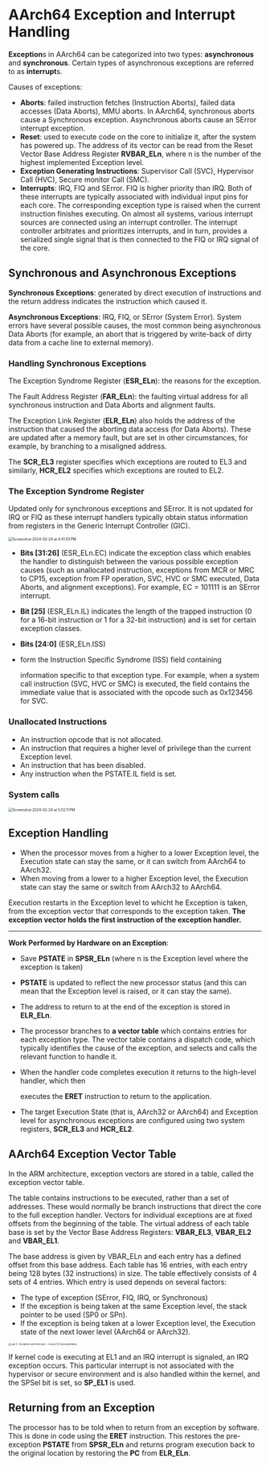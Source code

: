# AArch64 Exception and Interrupt Handling

**Exception**s in AArch64 can be categorized into two types: **asynchronous** and **synchronous**. Certain types of asynchronous exceptions are referred to as **interrupt**s.

Causes of exceptions:

* **Aborts**: failed instruction fetches (Instruction Aborts), failed data accesses (Data Aborts), MMU aborts. In AArch64, synchronous aborts cause a Synchronous exception. Asynchronous aborts cause an SError interrupt exception.
* **Reset**: used to execute code on the core to initialize it, after the system has powered up. The address of its vector can be read from the Reset Vector Base Address Register **RVBAR_ELn**, where n is the number of the highest implemented Exception level.
* **Exception Generating Instructions**: Supervisor Call (SVC),  Hypervisor Call (HVC), Secure monitor Call (SMC).
* **Interrupts**: IRQ, FIQ and SError. FIQ is higher priority than IRQ. Both of these interrupts are typically associated with individual input pins for each core. The corresponding exception type is raised when the current instruction finishes executing. On almost all systems, various interrupt sources are connected using an interrupt controller. The interrupt controller arbitrates and prioritizes interrupts, and in turn, provides a serialized single signal that is then connected to the FIQ or IRQ signal of the core.

## Synchronous and Asynchronous Exceptions

**Synchronous Exceptions**: generated by direct execution of instructions and the return address indicates the instruction which caused it.

**Asynchronous Exceptions**: IRQ, FIQ, or SError (System Error). System errors have several possible causes, the most common being asynchronous Data Aborts (for example, an abort that is triggered by write-back of dirty data from a cache line to external memory).

### Handling Synchronous Exceptions

The Exception Syndrome Register (**ESR_ELn**): the reasons for the exception.

The Fault Address Register (**FAR_ELn**): the faulting virtual address for all synchronous instruction and Data Aborts and alignment faults.

The Exception Link Register (**ELR_ELn**) also holds the address of the instruction that caused the aborting data access (for Data Aborts). These are updated after a memory fault, but are set in other circumstances, for example, by branching to a misaligned address.

The **SCR_EL3** register specifies which exceptions are routed to EL3 and similarly, **HCR_EL2** specifies which exceptions are routed to EL2.

### The Exception Syndrome Register

Updated only for synchronous exceptions and SError. It is not updated for IRQ or FIQ as these interrupt handlers typically obtain status information from registers in the Generic Interrupt Controller (GIC).

<img src="https://p.ipic.vip/yug70w.png" alt="Screenshot 2024-02-24 at 4.41.53 PM" style="zoom:50%;" />

* **Bits [31:26]** (ESR_ELn.EC) indicate the exception class which enables the handler to distinguish between the various possible exception causes (such as unallocated instruction, exceptions from MCR or MRC to CP15, exception from FP operation, SVC, HVC or SMC executed, Data Aborts, and alignment exceptions). For example, EC = 101111 is an SError interrupt.

* **Bit [25]** (ESR_ELn.IL) indicates the length of the trapped instruction (0 for a 16-bit instruction or 1 for a 32-bit instruction) and is set for certain exception classes.

* **Bits [24:0]** (ESR_ELn.ISS) 

* form the Instruction Specific Syndrome (ISS) field containing

  information specific to that exception type. For example, when a system call instruction (SVC, HVC or SMC) is executed, the field contains the immediate value that is associated with the opcode such as 0x123456 for SVC.

### Unallocated Instructions

* An instruction opcode that is not allocated.
* An instruction that requires a higher level of privilege than the current Exception level.
* An instruction that has been disabled.
* Any instruction when the PSTATE.IL field is set.

### System calls

<img src="https://p.ipic.vip/vg621r.png" alt="Screenshot 2024-02-24 at 5.02.11 PM" style="zoom:50%;" />

## Exception Handling

* When the processor moves from a higher to a lower Exception level, the Execution state can stay the same, or it can switch from AArch64 to AArch32.
* When moving from a lower to a higher Exception level, the Execution state can stay the same or switch from AArch32 to AArch64.

Execution restarts in the Exception level to whicht he Exception is taken, from the exception vector that corresponds to the exception taken. **The exception vector holds the first instruction of the exception handler.**

----

**Work Performed by Hardware on an Exception**:

* Save **PSTATE** in **SPSR_ELn** (where n is the Exception level where the exception is taken)

* **PSTATE** is updated to reflect the new processor status (and this can mean that the Exception level is raised, or it can stay the same).

* The address to return to at the end of the exception is stored in **ELR_ELn**.

* The processor branches to **a vector table** which contains entries for each exception type. The vector table contains a dispatch code, which typically identifies the cause of the exception, and selects and calls the relevant function to handle it.

* When the handler code completes execution it returns to the high-level handler, which then

  executes the **ERET** instruction to return to the application.

* The target Execution State (that is, AArch32 or AArch64) and Exception level for asynchronous exceptions are configured using two system registers, **SCR_EL3** and **HCR_EL2**.

## AArch64 Exception Vector Table

In the ARM architecture, exception vectors are stored in a table, called the exception vector table.

The table contains instructions to be executed, rather than a set of addresses. These would normally be branch instructions that direct the core to the full exception handler. Vectors for individual exceptions are at fixed offsets from the beginning of the table. The virtual address of each table base is set by the Vector Base Address Registers: **VBAR_EL3**, **VBAR_EL2** and **VBAR_EL1**.

The base address is given by VBAR_ELn and each entry has a defined offset from this base address. Each table has 16 entries, with each entry being 128 bytes (32 instructions) in size. The table effectively consists of 4 sets of 4 entries. Which entry is used depends on several factors:

* The type of exception (SError, FIQ, IRQ, or Synchronous)
* If the exception is being taken at the same Exception level, the stack pointer to be used (SP0 or SPn).
* If the exception is being taken at a lower Exception level, the Execution state of the next lower level (AArch64 or AArch32).

<img src="https://grasslab.github.io/osdi/en/_images/lab3_1.jpg" alt="Lab 3 : Exception and Interrupt — nctuos 0.0 documentation" style="zoom: 33%;" />

If kernel code is executing at EL1 and an IRQ interrupt is signaled, an IRQ exception occurs. This particular interrupt is not associated with the hypervisor or secure environment and is also handled within the kernel, and the SPSel bit is set, so **SP_EL1** is used.

## Returning from an Exception

The processor has to be told when to return from an exception by software. This is done in code using the **ERET** instruction. This restores the pre-exception **PSTATE** from **SPSR_ELn** and returns program execution back to the original location by restoring the **PC** from **ELR_ELn**.